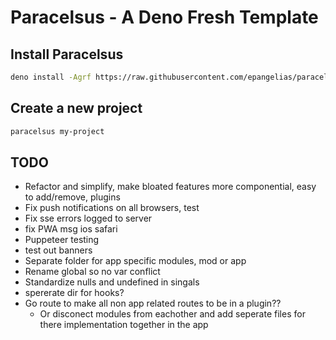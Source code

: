 # Paracelsus - A Deno Fresh Template

## Install Paracelsus

```bash
deno install -Agrf https://raw.githubusercontent.com/epangelias/paracelsus/refs/heads/main/tasks/paracelsus.ts
```

## Create a new project

```bash
paracelsus my-project
```

## TODO

- Refactor and simplify, make bloated features more componential, easy to add/remove, plugins
- Fix push notifications on all browsers, test
- Fix sse errors logged to server
- fix PWA msg ios safari
- Puppeteer testing
- test out banners
- Separate folder for app specific modules, mod or app
- Rename global so no var conflict
- Standardize nulls and undefined in singals
- spererate dir for hooks?
- Go route to make all non app related routes to be in a plugin??
  - Or disconect modules from eachother and add seperate files for there implementation together in the app
